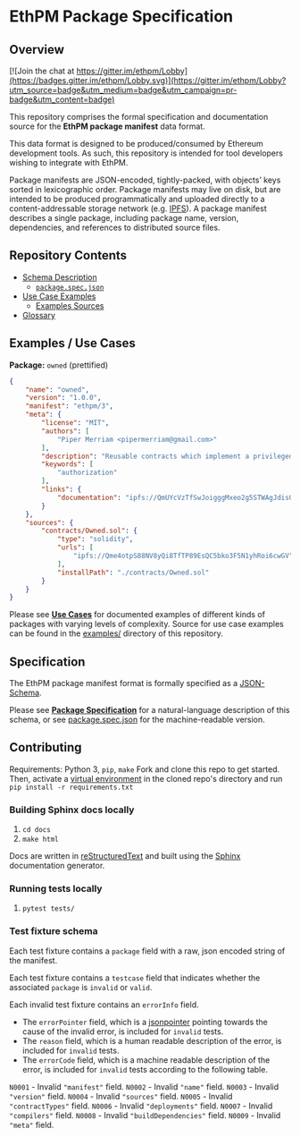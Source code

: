 # EthPM Package Specification

## Overview

[![Join the chat at https://gitter.im/ethpm/Lobby](https://badges.gitter.im/ethpm/Lobby.svg)](https://gitter.im/ethpm/Lobby?utm_source=badge&utm_medium=badge&utm_campaign=pr-badge&utm_content=badge)

This repository comprises the formal specification and documentation source
for the **EthPM package manifest** data format.

This data format is designed to be produced/consumed by Ethereum
development tools. As such, this repository is intended for tool developers
wishing to integrate with EthPM.

Package manifests are JSON-encoded, tightly-packed, with objects’ keys sorted
in lexicographic order. Package manifests may live on disk, but are intended
to be produced programmatically and uploaded directly to a content-addressable
storage network (e.g. [IPFS](https://ipfs.io/)). A package manifest describes
a single package, including package name, version, dependencies, and references
to distributed source files.

## Repository Contents

- [Schema Description](http://ethpm.github.io/ethpm-spec/package-spec.html)
  - [`package.spec.json`](https://github.com/ethpm/ethpm-spec/blob/master/spec/package.spec.json)
- [Use Case Examples](http://ethpm.github.io/ethpm-spec/use-cases.html)
  - [Examples Sources](https://github.com/ethpm/ethpm-spec/blob/master/examples/)
- [Glossary](http://ethpm.github.io/ethpm-spec/glossary.html)

## Examples / Use Cases

**Package:** `owned` (prettified)
```json
{
    "name": "owned",
    "version": "1.0.0",
    "manifest": "ethpm/3",
    "meta": {
        "license": "MIT",
        "authors": [
            "Piper Merriam <pipermerriam@gmail.com>"
        ],
        "description": "Reusable contracts which implement a privileged 'owner' model for authorization.",
        "keywords": [
            "authorization"
        ],
        "links": {
            "documentation": "ipfs://QmUYcVzTfSwJoigggMxeo2g5STWAgJdisQsqcXHws7b1FW"
        }
    },
    "sources": {
        "contracts/Owned.sol": {
            "type": "solidity",
            "urls": [
                "ipfs://Qme4otpS88NV8yQi8TfTP89EsQC5bko3F5N1yhRoi6cwGV"
            ],
            "installPath": "./contracts/Owned.sol"
        }
    }
}
```

Please see [**Use Cases**](http://ethpm.github.io/ethpm-spec/use-cases.html) for
documented examples of different kinds of packages with varying levels of
complexity. Source for use case examples can be found in the
[examples/](https://github.com/ethpm/ethpm-spec/blob/master/examples/)
directory of this repository.

## Specification

The EthPM package manifest format is formally specified as a
[JSON-Schema](http://json-schema.org).

Please see [**Package Specification**](http://ethpm.github.io/ethpm-spec/package-spec.html)
for a natural-language description of this schema, or see
[package.spec.json](https://github.com/ethpm/ethpm-spec/blob/master/spec/package.spec.json)
for the machine-readable version.

## Contributing

Requirements: Python 3, `pip`, `make`
Fork and clone this repo to get started. Then, activate a
[virtual environment](https://docs.python-guide.org/dev/virtualenvs/) in the cloned repo's
directory and run `pip install -r requirements.txt`

### Building Sphinx docs locally

1. `cd docs`
2. `make html`

Docs are written in [reStructuredText](http://docutils.sourceforge.net/rst.html)
and built using the [Sphinx](http://www.sphinx-doc.org/) documentation
generator.

### Running tests locally

1. `pytest tests/`


### Test fixture schema

Each test fixture contains a ``package`` field with a raw, json encoded string of the manifest.

Each test fixture contains a ``testcase`` field that indicates whether the associated ``package`` is ``invalid`` or ``valid``.

Each invalid test fixture contains an ``errorInfo`` field.
- The ``errorPointer`` field, which is a [jsonpointer](https://tools.ietf.org/html/rfc6901) pointing towards the cause of the invalid error, is included for ``invalid`` tests. 
- The ``reason`` field, which is a human readable description of the error, is included for ``invalid`` tests.
- The ``errorCode`` field, which is a machine readable description of the error, is included for ``invalid`` tests according to the following table.

``N0001`` - Invalid ``"manifest"`` field.
``N0002`` - Invalid ``"name"`` field.
``N0003`` - Invalid ``"version"`` field.
``N0004`` - Invalid ``"sources"`` field.
``N0005`` - Invalid ``"contractTypes"`` field.
``N0006`` - Invalid ``"deployments"`` field.
``N0007`` - Invalid ``"compilers"`` field.
``N0008`` - Invalid ``"buildDependencies"`` field.
``N0009`` - Invalid ``"meta"`` field.
